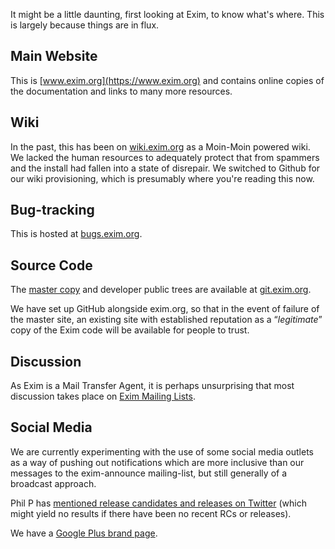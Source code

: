 It might be a little daunting, first looking at Exim, to know what's where. This is largely because things are in flux.

## Main Website

This is [www.exim.org](https://www.exim.org) and contains online copies of the documentation and links to many more resources.

## Wiki

In the past, this has been on [wiki.exim.org](http://wiki.exim.org/) as a Moin-Moin powered wiki.  We lacked the human resources to adequately protect that from spammers and the install had fallen into a state of disrepair.  We switched to Github for our wiki provisioning, which is presumably where you're reading this now.

## Bug-tracking

This is hosted at [bugs.exim.org](https://bugs.exim.org/).

## Source Code

The [master copy](https://git.exim.org/exim.git) and developer public trees are available at [git.exim.org](https://git.exim.org/).

We have set up GitHub alongside exim.org, so that in the event of failure of the master site, an existing site with established reputation as a &ldquo;_legitimate_&rdquo; copy of the Exim code will be available for people to trust.

## Discussion

As Exim is a Mail Transfer Agent, it is perhaps unsurprising that most discussion takes place on [Exim Mailing Lists](EximMailingLists).

## Social Media

We are currently experimenting with the use of some social media outlets as a way of pushing out notifications which are more inclusive than our messages to the exim-announce mailing-list, but still generally of a broadcast approach.

Phil P has [mentioned release candidates and releases on Twitter](https://twitter.com/#!/search/realtime/%23Exim%20from%3Asyscomet) (which might yield no results if there have been no recent RCs or releases).

We have a [Google Plus brand page](https://plus.google.com/101257968735428844827/posts).
